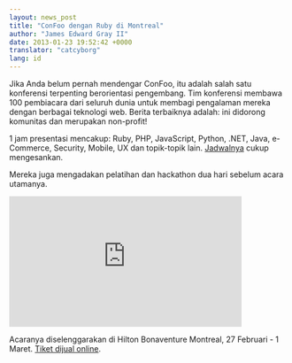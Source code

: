 ```yaml
---
layout: news_post
title: "ConFoo dengan Ruby di Montreal"
author: "James Edward Gray II"
date: 2013-01-23 19:52:42 +0000
translator: "catcyborg"
lang: id
---
```


Jika Anda belum pernah mendengar ConFoo, itu adalah salah satu konferensi
terpenting berorientasi pengembang. Tim konferensi membawa 100 pembiacara
dari seluruh dunia untuk membagi pengalaman mereka dengan berbagai teknologi
web. Berita terbaiknya adalah: ini didorong komunitas dan merupakan non-profit!

1 jam presentasi mencakup: Ruby, PHP, JavaScript, Python, .NET, Java,
e-Commerce, Security, Mobile, UX dan topik-topik lain. [Jadwalnya][1] cukup
mengesankan.

Mereka juga mengadakan pelatihan dan hackathon dua hari sebelum acara utamanya.

<iframe width="420" height="236" src="http://www.youtube.com/embed/86VcHcaurRQ" frameborder="0" allowfullscreen=""></iframe>

Acaranya diselenggarakan di Hilton Bonaventure Montreal, 27 Februari -
1 Maret. [Tiket dijual online][2].



[1]: http://confoo.ca/en/2013/schedule
[2]: http://confoo.ca/en/register
